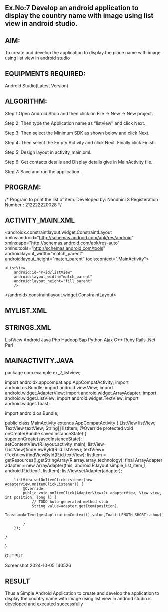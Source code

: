 ## Ex.No:7 Develop an android application to display the country name with image using list view in android studio.
## AIM:

To create and develop the application to display the place name with image using list view in android studio
## EQUIPMENTS REQUIRED:

Android Studio(Latest Version)
## ALGORITHM:
Step 1:Open Android Stdio and then click on File -> New -> New project.

Step 2: Then type the Application name as “listview″ and click Next.

Step 3: Then select the Minimum SDK as shown below and click Next.

Step 4: Then select the Empty Activity and click Next. Finally click Finish.

Step 5: Design layout in activity_main.xml.

Step 6: Get contacts details and Display details give in MainActivity file.

Step 7: Save and run the application.
## PROGRAM:

/* Program to print the list of item. Developed by: Nandhini S
                                      Registeration Number : 212222220028 */
## ACTIVITY_MAIN.XML

<?xml version="1.0" encoding="utf-8"?>
<androidx.constraintlayout.widget.ConstraintLayout xmlns:android="http://schemas.android.com/apk/res/android"
    xmlns:app="http://schemas.android.com/apk/res-auto"
    xmlns:tools="http://schemas.android.com/tools"
    android:layout_width="match_parent"
    android:layout_height="match_parent"
    tools:context=".MainActivity">

    <ListView
        android:id="@+id/listView"
        android:layout_width="match_parent"
        android:layout_height="fill_parent"
        />
</androidx.constraintlayout.widget.ConstraintLayout>

## MYLIST.XML

<?xml version="1.0" encoding="utf-8"?>

<TextView xmlns:android="http://schemas.android.com/apk/res/android"
android:id="@+id/textView"
android:layout_width="wrap_content"
android:layout_height="wrap_content"
android:text="Medium Text"
android:textStyle="bold"
android:textAppearance="?android:attr/textAppearanceMedium"
android:layout_marginLeft="10dp"
android:layout_marginTop="5dp"
android:padding="2dp"
android:textColor="#4d4d4d"
    />

## STRINGS.XML

<resources>
    <string name="app_name">ListView</string>
    <string-array name="array_technology">
        <item>Android</item>
        <item>Java</item>
        <item>Php</item>
        <item>Hadoop</item>
        <item>Sap</item>
        <item>Python</item>
        <item>Ajax</item>
        <item>C++</item>
        <item>Ruby</item>
        <item>Rails</item>
        <item>.Net</item>
        <item>Perl</item>
    </string-array>
</resources>

## MAINACTIVITY.JAVA

package com.example.ex_7_listview;

import androidx.appcompat.app.AppCompatActivity;
import android.os.Bundle;
import android.view.View;
import android.widget.AdapterView;
import android.widget.ArrayAdapter;
import android.widget.ListView;
import android.widget.TextView;
import android.widget.Toast;

import android.os.Bundle;

public class MainActivity extends AppCompatActivity {
    ListView listView;
    TextView textView;
    String[] listItem;
    @Override
    protected void onCreate(Bundle savedInstanceState) {
        super.onCreate(savedInstanceState);
        setContentView(R.layout.activity_main);
        listView=(ListView)findViewById(R.id.listView);
        textView=(TextView)findViewById(R.id.textView);
        listItem = getResources().getStringArray(R.array.array_technology);
        final ArrayAdapter<String> adapter = new ArrayAdapter<String>(this,
                android.R.layout.simple_list_item_1, android.R.id.text1, listItem);
        listView.setAdapter(adapter);

        listView.setOnItemClickListener(new AdapterView.OnItemClickListener() {
            @Override
            public void onItemClick(AdapterView<?> adapterView, View view, int position, long l) {
                // TODO Auto-generated method stub
                String value=adapter.getItem(position);
                Toast.makeText(getApplicationContext(),value,Toast.LENGTH_SHORT).show();

            }
        });

    }
}

OUTPUT

Screenshot 2024-10-05 140526
## RESULT
Thus a Simple Android Application to create and develop the application to display the country name with image using list view in android studio is developed and executed successfully
